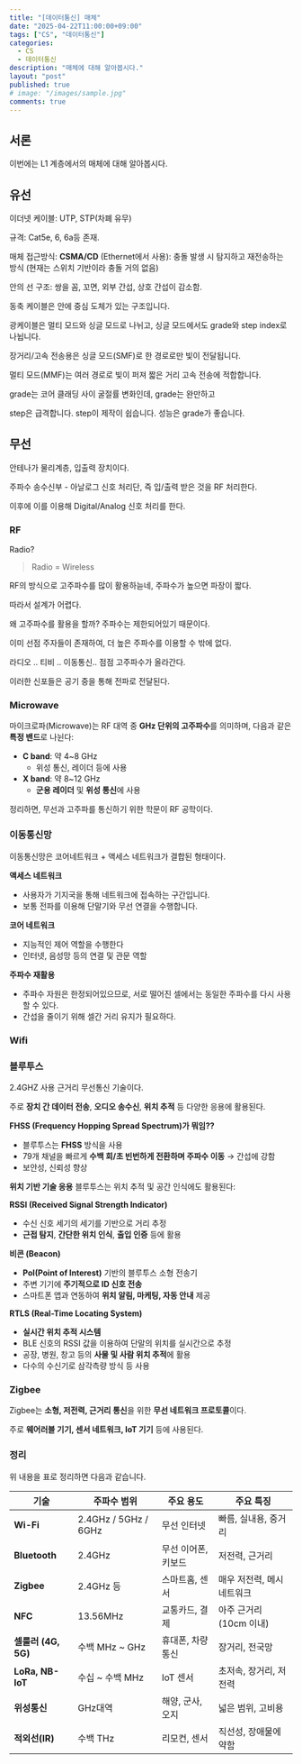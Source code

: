 ```yaml
---
title: "[데이터통신] 매체"
date: "2025-04-22T11:00:00+09:00"
tags: ["CS", "데이터통신"]
categories: 
  - CS
  - 데이터통신
description: "매체에 대해 알아봅시다."
layout: "post"
published: true
# image: "/images/sample.jpg"
comments: true
---
```


## 서론
이번에는 L1 계층에서의 매체에 대해 알아봅시다.

## 유선
이더넷 케이블: UTP, STP(차폐 유무)

규격: Cat5e, 6, 6a등 존재.

매체 접근방식: **CSMA/CD** (Ethernet에서 사용):
충돌 발생 시 탐지하고 재전송하는 방식 (현재는 스위치 기반이라 충돌 거의 없음)

안의 선 구조: 쌍을 꼼, 꼬면, 외부 간섭, 상호 간섭이 감소함.

동축 케이블은 안에 중심 도체가 있는 구조입니다.

광케이블은 멀티 모드와 싱글 모드로 나뉘고, 싱글 모드에서도 grade와 step index로 나뉩니다.

장거리/고속 전송용은 싱글 모드(SMF)로 한 경로로만 빛이 전달됩니다.

멀티 모드(MMF)는 여러 경로로 빛이 퍼져 짧은 거리 고속 전송에 적합합니다.

grade는 코어 클래딩 사이 굴절률 변화인데, grade는 완만하고

step은 급격합니다. step이 제작이 쉽습니다. 성능은 grade가 좋습니다.

## 무선
안테나가 물리계층, 입출력 장치이다.

주파수 송수신부 - 아날로그 신호 처리단, 즉 입/출력 받은 것을 RF 처리한다.

이후에 이를 이용해 Digital/Analog 신호 처리를 한다.

### RF
Radio?

> Radio = Wireless

RF의 방식으로 고주파수를 많이 활용하늗네, 주파수가 높으면 파장이 짧다.

따라서 설계가 어렵다. 

왜 고주파수를 활용을 할까? 주파수는 제한되어있기 때문이다.

이미 선점 주자들이 존재하여, 더 높은 주파수를 이용할 수 밖에 없다.

라디오 .. 티비 .. 이동통신.. 점점 고주파수가 올라간다.

이러한 신포들은 공기 중을 통해 전파로 전달된다.

### Microwave
마이크로파(Microwave)는 RF 대역 중 **GHz 단위의 고주파수**를 의미하며, 다음과 같은 **특정 밴드**로 나뉜다:

- **C band**: 약 4~8 GHz  
  - 위성 통신, 레이더 등에 사용
- **X band**: 약 8~12 GHz  
  - **군용 레이더** 및 **위성 통신**에 사용

정리하면, 무선과 고주파를 통신하기 위한 학문이 RF 공학이다.

### 이동통신망
이동통신망은 코어네트워크 + 액세스 네트워크가 결합된 형태이다.

**액세스 네트워크**

- 사용자가 기지국을 통해 네트워크에 접속하는 구간입니다.
- 보통 전파를 이용해 단말기와 무선 연결을 수행합니다.

**코어 네트워크**

- 지능적인 제어 역할을 수행한다
- 인터넷, 음성망 등의 연결 및 관문 역할

**주파수 재활용**

- 주파수 자원은 한정되어있으므로, 서로 떨어진 셀에서는 동일한 주파수를 다시 사용할 수 있다.
- 간섭을 줄이기 위해 셀간 거리 유지가 필요하다.

### Wifi

### 블루투스
2.4GHZ 사용 근거리 무선통신 기술이다.

주로 **장치 간 데이터 전송**, **오디오 송수신**, **위치 추적** 등 다양한 응용에 활용된다.

**FHSS (Frequency Hopping Spread Spectrum)가 뭐임??**

- 블루투스는 **FHSS** 방식을 사용
- 79개 채널을 빠르게 **수백 회/초 빈번하게 전환하며 주파수 이동** → 간섭에 강함
- 보안성, 신뢰성 향상

**위치 기반 기술 응용**
블루투스는 위치 추적 및 공간 인식에도 활용된다:

**RSSI (Received Signal Strength Indicator)**
- 수신 신호 세기의 세기를 기반으로 거리 추정
- **근접 탐지**, **간단한 위치 인식**, **출입 인증** 등에 활용

**비콘 (Beacon)**
- **PoI(Point of Interest)** 기반의 블루투스 소형 전송기
- 주변 기기에 **주기적으로 ID 신호 전송**
- 스마트폰 앱과 연동하여 **위치 알림, 마케팅, 자동 안내** 제공

**RTLS (Real-Time Locating System)**
- **실시간 위치 추적 시스템**
- BLE 신호의 RSSI 값을 이용하여 단말의 위치를 실시간으로 추정
- 공장, 병원, 창고 등의 **사물 및 사람 위치 추적**에 활용
- 다수의 수신기로 삼각측량 방식 등 사용

### Zigbee
Zigbee는 **소형, 저전력, 근거리 통신**을 위한 **무선 네트워크 프로토콜**이다.  

주로 **웨어러블 기기, 센서 네트워크, IoT 기기** 등에 사용된다.


### 정리
위 내용을 표로 정리하면 다음과 같습니다.


| 기술            | 주파수 범위            | 주요 용도           | 주요 특징                         |
|-----------------|------------------------|----------------------|-----------------------------------|
| **Wi-Fi**       | 2.4GHz / 5GHz / 6GHz   | 무선 인터넷         | 빠름, 실내용, 중거리              |
| **Bluetooth**   | 2.4GHz                 | 무선 이어폰, 키보드 | 저전력, 근거리                    |
| **Zigbee**      | 2.4GHz 등              | 스마트홈, 센서      | 매우 저전력, 메시 네트워크       |
| **NFC**         | 13.56MHz               | 교통카드, 결제       | 아주 근거리 (10cm 이내)          |
| **셀룰러 (4G, 5G)** | 수백 MHz ~ GHz        | 휴대폰, 차량통신     | 장거리, 전국망                   |
| **LoRa, NB-IoT**| 수십 ~ 수백 MHz        | IoT 센서             | 초저속, 장거리, 저전력           |
| **위성통신**     | GHz대역                | 해양, 군사, 오지     | 넓은 범위, 고비용                |
| **적외선(IR)**  | 수백 THz               | 리모컨, 센서         | 직선성, 장애물에 약함            |
